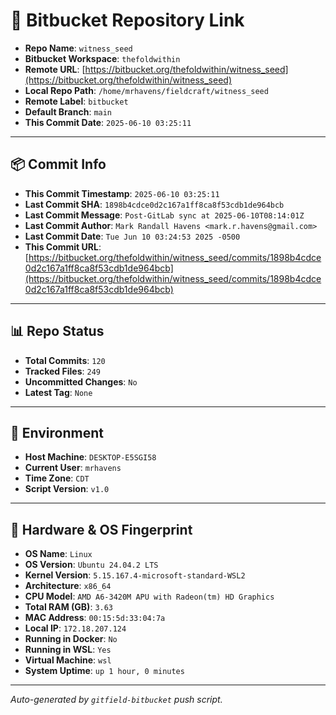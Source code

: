 # 🔗 Bitbucket Repository Link

- **Repo Name**: `witness_seed`
- **Bitbucket Workspace**: `thefoldwithin`
- **Remote URL**: [https://bitbucket.org/thefoldwithin/witness_seed](https://bitbucket.org/thefoldwithin/witness_seed)
- **Local Repo Path**: `/home/mrhavens/fieldcraft/witness_seed`
- **Remote Label**: `bitbucket`
- **Default Branch**: `main`
- **This Commit Date**: `2025-06-10 03:25:11`

---

## 📦 Commit Info

- **This Commit Timestamp**: `2025-06-10 03:25:11`
- **Last Commit SHA**: `1898b4cdce0d2c167a1ff8ca8f53cdb1de964bcb`
- **Last Commit Message**: `Post-GitLab sync at 2025-06-10T08:14:01Z`
- **Last Commit Author**: `Mark Randall Havens <mark.r.havens@gmail.com>`
- **Last Commit Date**: `Tue Jun 10 03:24:53 2025 -0500`
- **This Commit URL**: [https://bitbucket.org/thefoldwithin/witness_seed/commits/1898b4cdce0d2c167a1ff8ca8f53cdb1de964bcb](https://bitbucket.org/thefoldwithin/witness_seed/commits/1898b4cdce0d2c167a1ff8ca8f53cdb1de964bcb)

---

## 📊 Repo Status

- **Total Commits**: `120`
- **Tracked Files**: `249`
- **Uncommitted Changes**: `No`
- **Latest Tag**: `None`

---

## 🧭 Environment

- **Host Machine**: `DESKTOP-E5SGI58`
- **Current User**: `mrhavens`
- **Time Zone**: `CDT`
- **Script Version**: `v1.0`

---

## 🧬 Hardware & OS Fingerprint

- **OS Name**: `Linux`
- **OS Version**: `Ubuntu 24.04.2 LTS`
- **Kernel Version**: `5.15.167.4-microsoft-standard-WSL2`
- **Architecture**: `x86_64`
- **CPU Model**: `AMD A6-3420M APU with Radeon(tm) HD Graphics`
- **Total RAM (GB)**: `3.63`
- **MAC Address**: `00:15:5d:33:04:7a`
- **Local IP**: `172.18.207.124`
- **Running in Docker**: `No`
- **Running in WSL**: `Yes`
- **Virtual Machine**: `wsl`
- **System Uptime**: `up 1 hour, 0 minutes`

---

_Auto-generated by `gitfield-bitbucket` push script._
